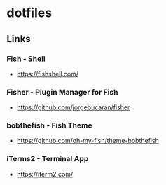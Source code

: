 # dotfiles

## Links

### Fish - Shell
- https://fishshell.com/

### Fisher - Plugin Manager for Fish
- https://github.com/jorgebucaran/fisher

### bobthefish - Fish Theme
- https://github.com/oh-my-fish/theme-bobthefish

### iTerms2 - Terminal App
- https://iterm2.com/
